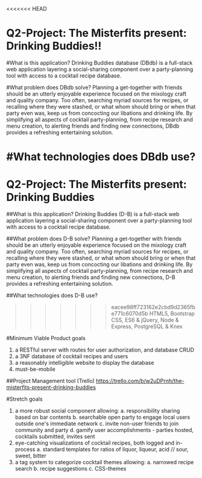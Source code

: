 <<<<<<< HEAD
# Q2-Project: The Misterfits present: Drinking Buddies!!

#What is this application?
Drinking Buddies database (DBdb) is a full-stack web application layering a social-sharing component over a party-planning tool with access to a cocktail recipe database.

#What problem does DBdb solve?
Planning a get-together with friends should be an utterly enjoyable experience focused on the mixology craft and quality company. Too often, searching myriad sources for recipes, or recalling where they were stashed, or what whom should bring or when that party even was, keep us from concocting our libations and drinking life. By simplifying all aspects of cocktail party-planning, from recipe research and menu creation, to alerting friends and finding new connections, DBdb provides a refreshing entertaining solution.

#What technologies does DBdb use?
=======
# Q2-Project: The Misterfits present: Drinking Buddies

##What is this application?
Drinking Buddies (D-B) is a full-stack web application layering a social-sharing component over a party-planning tool with access to a cocktail recipe database.

##What problem does D-B solve?
Planning a get-together with friends should be an utterly enjoyable experience focused on the mixology craft and quality company. Too often, searching myriad sources for recipes, or recalling where they were stashed, or what whom should bring or when that party even was, keep us from concocting our libations and drinking life. By simplifying all aspects of cocktail party-planning, from recipe research and menu creation, to alerting friends and finding new connections, D-B provides a refreshing entertaining solution.

##What technologies does D-B use?
>>>>>>> eacee98ff723162e2cbd9d2365fbe771c6070d5b
HTML5, Bootstrap CSS, ES6 & jQuery, Node & Express, PostgreSQL & Knex

#Minimum Viable Product goals
1. a RESTful server with routes for user authorization, and database CRUD
2. a 3NF database of cocktail recipes and users
3. a reasonably intelligible website to display the database
4. must-be-mobile

##Project Management tool (Trello)
<https://trello.com/b/w2uDPrnh/the-misterfits-present-drinking-buddies>

#Stretch goals
1. a more robust social component allowing:
  a. responsibility sharing based on bar contents
  b. searchable open party to engage local users outside one's immediate network
  c. invite non-user friends to join community and party
  d. gamify user accomplishments - parties hosted, cocktails submitted, invites sent
2. eye-catching visualizations of cocktail recipes, both logged and in-process
  a. standard templates for ratios of liquor, liqueur, acid // sour, sweet, bitter
3. a tag system to categorize cocktail themes allowing:
  a. narrowed recipe search
  b. recipe suggestions
  c. CSS-themes
